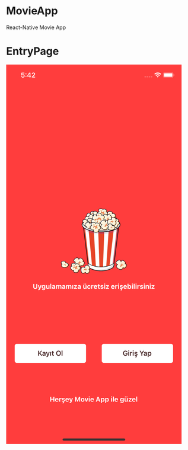 # MovieApp
React-Native Movie App

# EntryPage
![Alt text](./src/assets/img/readme/entry-page.png?raw=true "EntryPage")
